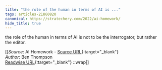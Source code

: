 ```yaml
---
title: "the role of the human in terms of AI is ..."
tags: articles-21860820
canonical: https://stratechery.com/2022/ai-homework/
hide_title: true
---
```


the role of the human in terms of AI is not to be the interrogator, but rather the editor.


[[_Source_: AI Homework - [Source URL](https://stratechery.com/2022/ai-homework/){:target="_blank"}<br>
_Author_: Ben Thompson<br>
[Readwise URL](https://readwise.io/open/432361172){:target="_blank"}
::wrap]]
